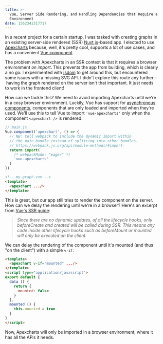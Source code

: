 ```yaml
---
title: >-
  Vue, Server Side Rendering, and Handling Dependencies that Require a Browser
  Environment
date: 1562342317717
---
```


In a recent project for a certain startup, I was tasked with creating graphs in an existing server-side rendered (SSR) [Nuxt.js](https://nuxtjs.org/)-based app. I elected to use [Apexcharts](https://apexcharts.com/) because, well, it's pretty cool, supports a lot of use cases, and has a convenient [Vue component](https://github.com/apexcharts/vue-apexcharts).

The problem with Apexcharts in an SSR context is that it requires a browser environment _on import_. This prevents the app from building, which is clearly a no go. I experimented with [jsdom](https://github.com/jsdom/jsdom) to get around this, but encountered some issues with a missing SVG API. I didn't explore this route any further – having the graph rendered on the server isn't that important. It just needs to work in the frontend client!

How can we tackle this? We need to avoid importing Apexcharts until we're in a cosy browser environment. Luckily, Vue has support for [asynchronous components](https://vuejs.org/v2/guide/components-dynamic-async.html), components that are only loaded and imported when they're used. We'll use this to tell Vue to import `'vue-apexcharts'` only when the component `<apexchart />` is rendered.

```javascript
// main.js
Vue.component('apexchart', () => {
  // NB: tell webpack to include the dynamic import within
  // the main bundle instead of splitting into other bundles.
  // https://webpack.js.org/api/module-methods/#import-
  return import(
    /* webpackMode: "eager" */
    'vue-apexcharts'
  )
})
```
```html
<!-- my-graph.vue -->
<template>
  <apexchart .../>
</template>
```

This is great, but our app still tries to render the component on the server. How can we delay the rendering until we're in a browser? Here's an excerpt from [Vue's SSR guide](https://ssr.vuejs.org/guide/universal.html#component-lifecycle-hooks):

> _Since there are no dynamic updates, of all the lifecycle hooks, only beforeCreate and created will be called during SSR. This means any code inside other lifecycle hooks such as beforeMount or mounted will only be executed on the client._

We can delay the rendering of the component until it's mounted (and thus "on the client") with a simple `v-if`:

```html
<template>
  <apexchart v-if="mounted" .../>
</template>
<script type="application/javascript">
export default {
  data () {
    return {
      mounted: false
    }
  },
  mounted () {
    this.mounted = true
  }
}
</script>
```

Now, Apexcharts will only be imported in a browser environment, where it has all the APIs it needs.

